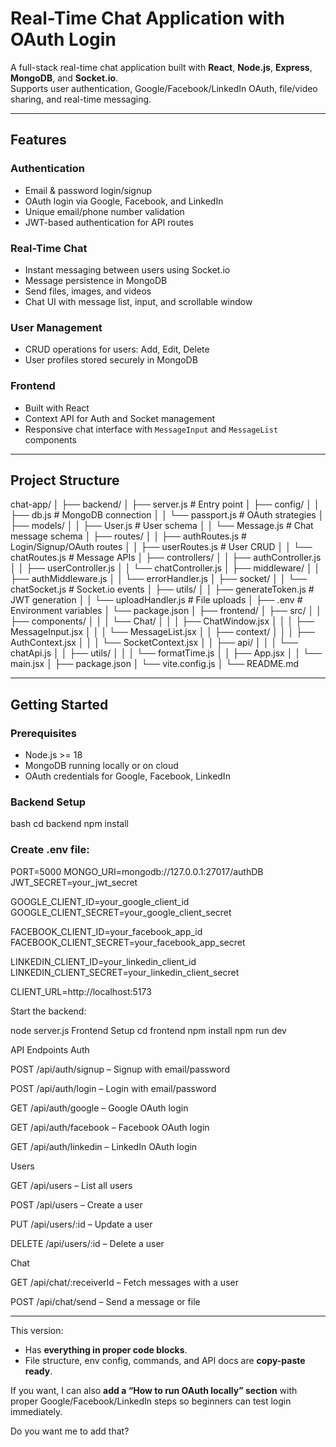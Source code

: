 # Real-Time Chat Application with OAuth Login

A full-stack real-time chat application built with **React**, **Node.js**, **Express**, **MongoDB**, and **Socket.io**.  
Supports user authentication, Google/Facebook/LinkedIn OAuth, file/video sharing, and real-time messaging.

---

## Features

### Authentication
- Email & password login/signup
- OAuth login via Google, Facebook, and LinkedIn
- Unique email/phone number validation
- JWT-based authentication for API routes

### Real-Time Chat
- Instant messaging between users using Socket.io
- Message persistence in MongoDB
- Send files, images, and videos
- Chat UI with message list, input, and scrollable window

### User Management
- CRUD operations for users: Add, Edit, Delete
- User profiles stored securely in MongoDB

### Frontend
- Built with React
- Context API for Auth and Socket management
- Responsive chat interface with `MessageInput` and `MessageList` components

---

## Project Structure

chat-app/
│
├── backend/
│ ├── server.js # Entry point
│ ├── config/
│ │ ├── db.js # MongoDB connection
│ │ └── passport.js # OAuth strategies
│ ├── models/
│ │ ├── User.js # User schema
│ │ └── Message.js # Chat message schema
│ ├── routes/
│ │ ├── authRoutes.js # Login/Signup/OAuth routes
│ │ ├── userRoutes.js # User CRUD
│ │ └── chatRoutes.js # Message APIs
│ ├── controllers/
│ │ ├── authController.js
│ │ ├── userController.js
│ │ └── chatController.js
│ ├── middleware/
│ │ ├── authMiddleware.js
│ │ └── errorHandler.js
│ ├── socket/
│ │ └── chatSocket.js # Socket.io events
│ ├── utils/
│ │ ├── generateToken.js # JWT generation
│ │ └── uploadHandler.js # File uploads
│ ├── .env # Environment variables
│ └── package.json
│
├── frontend/
│ ├── src/
│ │ ├── components/
│ │ │ └── Chat/
│ │ │ ├── ChatWindow.jsx
│ │ │ ├── MessageInput.jsx
│ │ │ └── MessageList.jsx
│ │ ├── context/
│ │ │ ├── AuthContext.jsx
│ │ │ └── SocketContext.jsx
│ │ ├── api/
│ │ │ └── chatApi.js
│ │ ├── utils/
│ │ │ └── formatTime.js
│ │ ├── App.jsx
│ │ └── main.jsx
│ ├── package.json
│ └── vite.config.js
│
└── README.md


---

## Getting Started

### Prerequisites
- Node.js >= 18
- MongoDB running locally or on cloud
- OAuth credentials for Google, Facebook, LinkedIn

### Backend Setup
  bash
cd backend
npm install

### Create .env file:
PORT=5000
MONGO_URI=mongodb://127.0.0.1:27017/authDB
JWT_SECRET=your_jwt_secret

GOOGLE_CLIENT_ID=your_google_client_id
GOOGLE_CLIENT_SECRET=your_google_client_secret

FACEBOOK_CLIENT_ID=your_facebook_app_id
FACEBOOK_CLIENT_SECRET=your_facebook_app_secret

LINKEDIN_CLIENT_ID=your_linkedin_client_id
LINKEDIN_CLIENT_SECRET=your_linkedin_client_secret

CLIENT_URL=http://localhost:5173

Start the backend:

node server.js
Frontend Setup
cd frontend
npm install
npm run dev

API Endpoints
Auth

POST /api/auth/signup – Signup with email/password

POST /api/auth/login – Login with email/password

GET /api/auth/google – Google OAuth login

GET /api/auth/facebook – Facebook OAuth login

GET /api/auth/linkedin – LinkedIn OAuth login

Users

GET /api/users – List all users

POST /api/users – Create a user

PUT /api/users/:id – Update a user

DELETE /api/users/:id – Delete a user

Chat

GET /api/chat/:receiverId – Fetch messages with a user

POST /api/chat/send – Send a message or file


---

This version:  
- Has **everything in proper code blocks**.  
- File structure, env config, commands, and API docs are **copy-paste ready**.  

If you want, I can also **add a “How to run OAuth locally” section** with proper Google/Facebook/LinkedIn steps so beginners can test login immediately.  

Do you want me to add that?